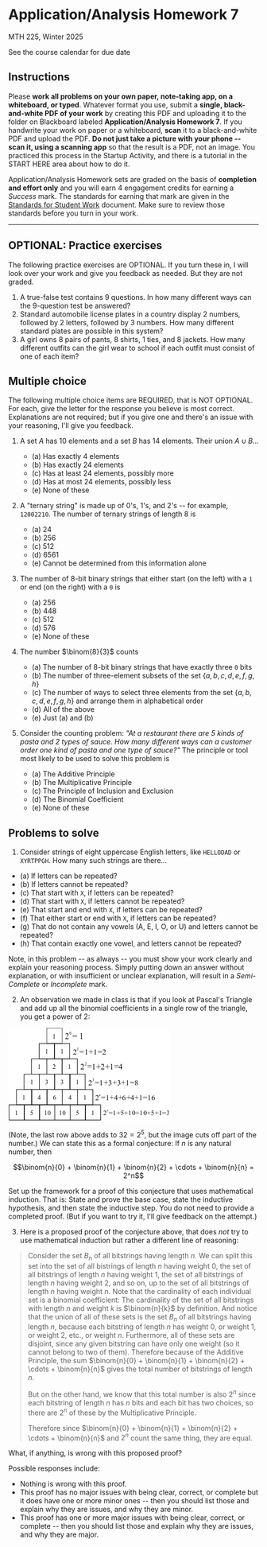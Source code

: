 # Application/Analysis Homework 7

MTH 225, Winter 2025

See the course calendar for due date

## Instructions

Please **work all problems on your own paper, note-taking app, on a whiteboard, or typed**. Whatever format you use, submit a **single, black-and-white PDF of your work** by creating this PDF and uploading it to the folder on Blackboard labeled **Application/Analysis Homework 7**. If you handwrite your work on paper or a whiteboard, **scan** it to a black-and-white PDF and upload the PDF. **Do not just take a picture with your phone -- scan it, using a scanning app** so that the result is a PDF, not an image. You practiced this process in the Startup Activity, and there is a tutorial in the START HERE area about how to do it. 

Application/Analysis Homework sets are graded on the basis of **completion and effort only** and you will earn 4 engagement credits for earning a *Success* mark. The standards for earning that mark are given in the [Standards for Student Work](https://github.com/RobertTalbert/discretecs/blob/master/MTH225-Winter2025/course-docs/Standards%20for%20Student%20Work%20MTH%20225%20W25.md) document. Make sure to review those standards before you turn in your work. 

---

## OPTIONAL: Practice exercises 

The following practice exercises are OPTIONAL. If you turn these in, I will look over your work and give you feedback as needed. But they are not graded. 

1. A true-false test contains 9 questions. In how many different ways can the 9-question test be answered?
2. Standard automobile license plates in a country display 2 numbers, followed by 2 letters, followed by 3 numbers. How many different standard plates are possible in this system?
3. A girl owns 8 pairs of pants, 8 shirts, 1 ties, and 8 jackets. How many different outfits can the girl wear to school if each outfit must consist of one of each item?


 
## Multiple choice

The following multiple choice items are REQUIRED, that is NOT OPTIONAL. For each, give the letter for the response you believe is most correct. Explanations are not required; but if you give one and there's an issue with your reasoning, I'll give you feedback. 

1. A set $A$ has 10 elements and a set $B$ has 14 elements. Their union $A \cup B$...
   - (a) Has exactly 4 elements 
   - (b) Has exactly 24 elements
   - (c) Has at least 24 elements, possibly more
   - (d) Has at most 24 elements, possibly less
   - (e) None of these 

2. A "ternary string" is made up of 0's, 1's, and 2's -- for example, `12002210`. The number of ternary strings of length 8 is 
   - (a) 24
   - (b) 256
   - (c) 512
   - (d) 6561
   - (e) Cannot be determined from this information alone

3. The number of 8-bit binary strings that either start (on the left) with a `1` or end (on the right) with a `0` is 
   - (a) 256
   - (b) 448
   - (c) 512
   - (d) 576
   - (e) None of these 

4. The number $\binom{8}{3}$ counts 
   - (a) The number of 8-bit binary strings that have exactly three `0` bits
   - (b) The number of three-element subsets of the set $\lbrace a,b,c,d,e,f,g,h \rbrace$  
   - (c) The number of ways to select three elements from the set $\lbrace a,b,c,d,e,f,g,h \rbrace$ and arrange them in alphabetical order
   - (d) All of the above
   - (e) Just (a) and (b)

5. Consider the counting problem: *"At a restaurant there are 5 kinds of pasta and 2 types of sauce. How many different ways can a customer order one kind of pasta and one type of sauce?"* The principle or tool most likely to be used to solve this problem is
    - (a) The Additive Principle
    - (b) The Multiplicative Principle
    - (c) The Principle of Inclusion and Exclusion
    - (d) The Binomial Coefficient
    - (e) None of these 


## Problems to solve 


1. Consider strings of eight uppercase English letters, like `HELLODAD` or `XYRTPPGH`. How many such strings are there...
- (a) If letters can be repeated? 
- (b) If letters cannot be repeated? 
- (c) That start with `X`, if letters can be repeated? 
- (d) That start with `X`, if letters cannot be repeated? 
- (e) That start and end with `X`, if letters can be repeated? 
- (f) That either start or end with `X`, if letters can be repeated? 
- (g) That do not contain any vowels (A, E, I, O, or U) and letters cannot be repeated? 
- (h) That contain exactly one vowel, and letters cannot be repeated? 


Note, in this problem -- as always -- you must show your work clearly and explain your reasoning process. Simply putting down an answer without explanation, or with insufficient or unclear explanation, will result in a *Semi-Complete* or *Incomplete* mark. 

2. An observation we made in class is that if you look at Pascal's Triangle and add up all the binomial coefficients in a single row of the triangle, you get a power of 2: 

![Pascal triangle row sums](pascal3.png)

(Note, the last row above adds to $32 = 2^5$, but the image cuts off part of the number.) We can state this as a formal conjecture: If $n$ is any natural number, then 

$$\binom{n}{0}  + \binom{n}{1} + \binom{n}{2} + \cdots + \binom{n}{n} = 2^n$$

Set up the framework for a proof of this conjecture that uses mathematical induction. That is: State and prove the base case, state the inductive hypothesis, and then state the inductive step. You do not need to provide a completed proof. (But if you want to try it, I'll give feedback on the attempt.) 


3. Here is a proposed proof of the conjecture above, that does *not* try to use mathematical induction but rather a different line of reasoning: 

>Consider the set $B_n$ of all bitstrings having length $n$. We can split this set into the set of all bistrings of length $n$ having weight $0$, the set of all bitstrings of length $n$ having weight $1$, the set of all bitstrings of length $n$ having weight $2$, and so on, up to the set of all bitstrings of length $n$ having weight $n$. Note that the cardinality of each individual set is a binomial coefficient: The cardinality of the set of all bitstrings with length $n$ and weight $k$ is $\binom{n}{k}$ by definition. And notice that the union of all of these sets is the set $B_n$ of all bitstrings having length $n$, because each bitstring of length $n$ has weight 0, or weight 1, or weight 2, etc., or weight $n$. Furthermore, all of these sets are disjoint, since any given bitstring can have only one weight (so it cannot belong to two of them). Therefore because of the Additive Principle, the sum $\binom{n}{0}  + \binom{n}{1} + \binom{n}{2} + \cdots + \binom{n}{n}$ gives the total number of bitstrings of length $n$. 
>
> But on the other hand, we know that this total number is also $2^n$ since each bitstring of length $n$ has $n$ bits and each bit has two choices, so there are $2^n$ of these by the Multiplicative Principle. 
>
> Therefore since $\binom{n}{0}  + \binom{n}{1} + \binom{n}{2} + \cdots + \binom{n}{n}$ and $2^n$ count the same thing, they are equal. 

What, if anything, is wrong with this proposed proof? 

Possible responses include: 
- Nothing is wrong with this proof. 
- This proof has no major issues with being clear, correct, or complete but it does have one or more minor ones -- then you should list those and explain why they are issues, and why they are minor. 
- This proof has one or more major issues with being clear, correct, or complete -- then you should list those and explain why they are issues, and why they are major.